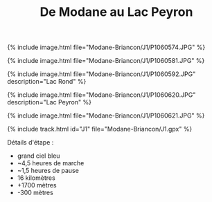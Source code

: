 ﻿---
title: "De Modane au Lac Peyron"
permalink: /Modane-Briancon/J1/
sidebar:
  nav: "modane_briancon"
enable_tracks: true
---

{% include image.html file="Modane-Briancon/J1/P1060574.JPG" %}

{% include image.html file="Modane-Briancon/J1/P1060581.JPG" %}

{% include image.html file="Modane-Briancon/J1/P1060592.JPG" description="Lac Rond" %}

{% include image.html file="Modane-Briancon/J1/P1060620.JPG" description="Lac Peyron" %}

{% include image.html file="Modane-Briancon/J1/P1060621.JPG" %}

{% include track.html id="J1" file="Modane-Briancon/J1.gpx" %}

Détails d'étape :
* grand ciel bleu
* ~4,5 heures de marche
* ~1,5 heures de pause
* 16 kilomètres
* +1700 mètres
* -300 mètres

